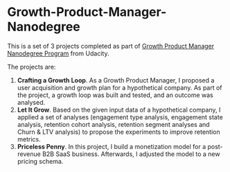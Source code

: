 # Growth-Product-Manager-Nanodegree
This is a set of 3 projects completed as part of [Growth Product Manager Nanodegree Program](https://www.udacity.com/course/growth-product-manager-nanodegree--nd037) from Udacity.

The projects are:
1. **Crafting a Growth Loop**. As a Growth Product Manager, I proposed a user acquisition and growth plan for a hypothetical company. As part of the project, a growth loop was built and tested, and an outcome was analysed.
2. **Let It Grow**. Based on the given input data of a hypothetical company, I applied a set of analyses (engagement type analysis, engagement state analysis, retention cohort analysis, retention segment analyses and Churn & LTV analysis) to propose the experiments to improve retention metrics.
3. **Priceless Penny**. In this project, I build a monetization model for a post-revenue B2B SaaS business. Afterwards, I adjusted the model to a new pricing schema.
